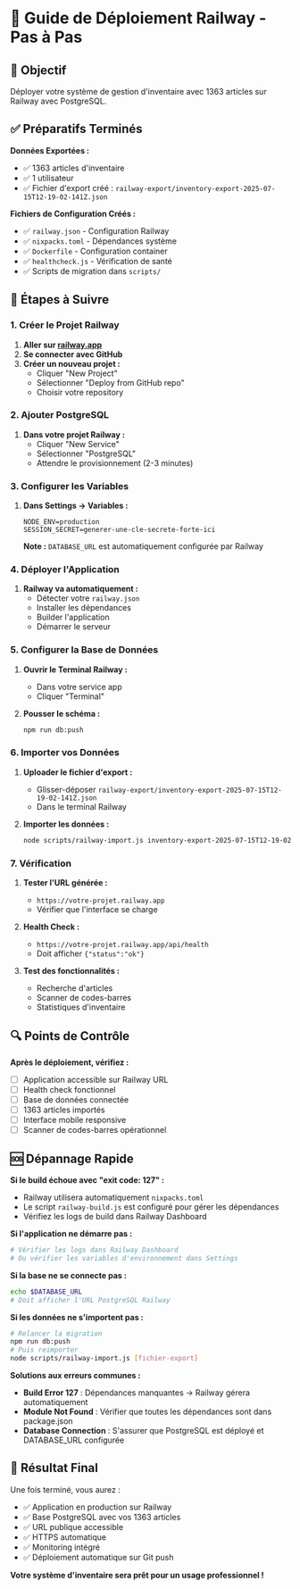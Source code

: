 # 🚀 Guide de Déploiement Railway - Pas à Pas

## 🎯 Objectif
Déployer votre système de gestion d'inventaire avec 1363 articles sur Railway avec PostgreSQL.

## ✅ Préparatifs Terminés

**Données Exportées :**
- ✅ 1363 articles d'inventaire 
- ✅ 1 utilisateur
- ✅ Fichier d'export créé : `railway-export/inventory-export-2025-07-15T12-19-02-141Z.json`

**Fichiers de Configuration Créés :**
- ✅ `railway.json` - Configuration Railway
- ✅ `nixpacks.toml` - Dépendances système  
- ✅ `Dockerfile` - Configuration container
- ✅ `healthcheck.js` - Vérification de santé
- ✅ Scripts de migration dans `scripts/`

## 📝 Étapes à Suivre

### 1. Créer le Projet Railway

1. **Aller sur [railway.app](https://railway.app)**
2. **Se connecter avec GitHub**
3. **Créer un nouveau projet :**
   - Cliquer "New Project"
   - Sélectionner "Deploy from GitHub repo"
   - Choisir votre repository

### 2. Ajouter PostgreSQL

1. **Dans votre projet Railway :**
   - Cliquer "New Service"
   - Sélectionner "PostgreSQL"
   - Attendre le provisionnement (2-3 minutes)

### 3. Configurer les Variables

1. **Dans Settings → Variables :**
   ```
   NODE_ENV=production
   SESSION_SECRET=generer-une-cle-secrete-forte-ici
   ```
   
   **Note :** `DATABASE_URL` est automatiquement configurée par Railway

### 4. Déployer l'Application

1. **Railway va automatiquement :**
   - Détecter votre `railway.json`
   - Installer les dépendances
   - Builder l'application
   - Démarrer le serveur

### 5. Configurer la Base de Données

1. **Ouvrir le Terminal Railway :**
   - Dans votre service app
   - Cliquer "Terminal"

2. **Pousser le schéma :**
   ```bash
   npm run db:push
   ```

### 6. Importer vos Données

1. **Uploader le fichier d'export :**
   - Glisser-déposer `railway-export/inventory-export-2025-07-15T12-19-02-141Z.json`
   - Dans le terminal Railway

2. **Importer les données :**
   ```bash
   node scripts/railway-import.js inventory-export-2025-07-15T12-19-02-141Z.json
   ```

### 7. Vérification

1. **Tester l'URL générée :**
   - `https://votre-projet.railway.app`
   - Vérifier que l'interface se charge

2. **Health Check :**
   - `https://votre-projet.railway.app/api/health`
   - Doit afficher `{"status":"ok"}`

3. **Test des fonctionnalités :**
   - Recherche d'articles
   - Scanner de codes-barres
   - Statistiques d'inventaire

## 🔍 Points de Contrôle

**Après le déploiement, vérifiez :**
- [ ] Application accessible sur Railway URL
- [ ] Health check fonctionnel
- [ ] Base de données connectée
- [ ] 1363 articles importés
- [ ] Interface mobile responsive
- [ ] Scanner de codes-barres opérationnel

## 🆘 Dépannage Rapide

**Si le build échoue avec "exit code: 127" :**
- Railway utilisera automatiquement `nixpacks.toml` 
- Le script `railway-build.js` est configuré pour gérer les dépendances
- Vérifiez les logs de build dans Railway Dashboard

**Si l'application ne démarre pas :**
```bash
# Vérifier les logs dans Railway Dashboard
# Ou vérifier les variables d'environnement dans Settings
```

**Si la base ne se connecte pas :**
```bash
echo $DATABASE_URL
# Doit afficher l'URL PostgreSQL Railway
```

**Si les données ne s'importent pas :**
```bash
# Relancer la migration
npm run db:push
# Puis reimporter
node scripts/railway-import.js [fichier-export]
```

**Solutions aux erreurs communes :**
- **Build Error 127** : Dépendances manquantes → Railway gérera automatiquement
- **Module Not Found** : Vérifier que toutes les dépendances sont dans package.json
- **Database Connection** : S'assurer que PostgreSQL est déployé et DATABASE_URL configurée

## 🎉 Résultat Final

Une fois terminé, vous aurez :
- ✅ Application en production sur Railway
- ✅ Base PostgreSQL avec vos 1363 articles
- ✅ URL publique accessible
- ✅ HTTPS automatique
- ✅ Monitoring intégré
- ✅ Déploiement automatique sur Git push

**Votre système d'inventaire sera prêt pour un usage professionnel !**